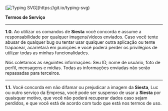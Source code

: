 [![Typing
  SVG](https://readme-typing-svg.herokuapp.com?color=86deff&lines=+Termos+de+Uso+e+Privacidade.)](https://git.io/typing-svg)
  
**Termos de Serviço** 

<hr>

  
**1.0.** Ao utilizar os comandos de **Siesta** você concorda e assume a responsabilidade por qualquer imagens/vídeos enviados. Caso você tente abusar de qualquer bug ou tentar usar qualquer outra aplicação ou tente trapacear, acarretará em punições e você poderá perder os privilégios de utilizar todas as minhas funcionalidades.

Nós coletamos as seguintes informações: Seu ID, nome de usuário, foto de perfil, mensagens e mídias. Todas as informações enviadas não serão repassadas para terceiros.

<hr>

**1.1.** Você concorda em não difamar ou prejudicar a imagem da **Siesta**, Luc ou outro serviço da Empresa, você pode ser suspenso de usar a **Siesta** por quaisquer motivo, que você não poderá recuperar dados caso sejam perdidos, e que você está de acordo com tudo que está nos termos de uso.
